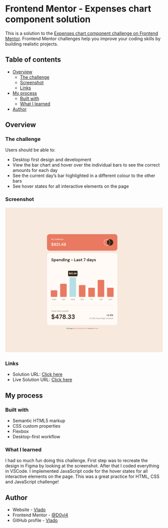 # Frontend Mentor - Expenses chart component solution

This is a solution to the [Expenses chart component challenge on Frontend Mentor](https://www.frontendmentor.io/challenges/expenses-chart-component-e7yJBUdjwt). Frontend Mentor challenges help you improve your coding skills by building realistic projects. 

## Table of contents

- [Overview](#overview)
  - [The challenge](#the-challenge)
  - [Screenshot](#screenshot)
  - [Links](#links)
- [My process](#my-process)
  - [Built with](#built-with)
  - [What I learned](#what-i-learned)
- [Author](#author)

## Overview

### The challenge

Users should be able to:

- Desktop first design and development
- View the bar chart and hover over the individual bars to see the correct amounts for each day
- See the current day’s bar highlighted in a different colour to the other bars
- See hover states for all interactive elements on the page

### Screenshot

![](./Design/Screenshot.png)

### Links

- Solution URL: [Click here](https://www.frontendmentor.io/solutions/expenses-chart-component-f-Pm3M8MOP)
- Live Solution URL: [Click here](https://spectacular-daifuku-172c13.netlify.app)

## My process

### Built with

- Semantic HTML5 markup
- CSS custom properties
- Flexbox
- Desktop-first workflow

### What I learned

I had so much fun doing this challenge. First step was to recreate the design in Figma by looking at the screenshot. After that I coded everything in VSCode.
I implemented JavaScript code for the hover states for all interactive elements on the page. This was a great practice for HTML, CSS and JavaScript challenge!

## Author

- Website - [Vlado](https://dovla.me)
- Frontend Mentor - [@D0vl4](https://www.frontendmentor.io/profile/D0vl4)
- GitHub profile - [Vlado](https://github.com/D0vl4)
